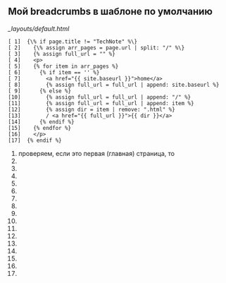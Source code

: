 ## Мой breadcrumbs в шаблоне по умолчанию

_\_layouts/default.html_

```
[ 1]  {\% if page.title != "TechNote" %\}
[ 2]    {\% assign arr_pages = page.url | split: "/" %\}
[ 3]    {% assign full_url = "" %}
[ 4]    <p>
[ 5]    {% for item in arr_pages %}
[ 6]      {% if item == '' %}
[ 7]        <a href="{{ site.baseurl }}">home</a>
[ 8]        {% assign full_url = full_url | append: site.baseurl %}
[ 9]      {% else %}
[10]        {% assign full_url = full_url | append: "/" %}
[11]        {% assign full_url = full_url | append: item %}
[12]        {% assign dir = item | remove: ".html" %}
[13]        / <a href="{{ full_url }}">{{ dir }}</a>
[14]      {% endif %}
[15]    {% endfor %}
[16]    </p>
[17]  {% endif %}
```
1. проверяем, если это первая (главная) страница, то 
2. 
3. 
4. 
5. 
6. 
7. 
8. 
9. 
10. 
11. 
12. 
13. 
14. 
15. 
16. 
17. 
